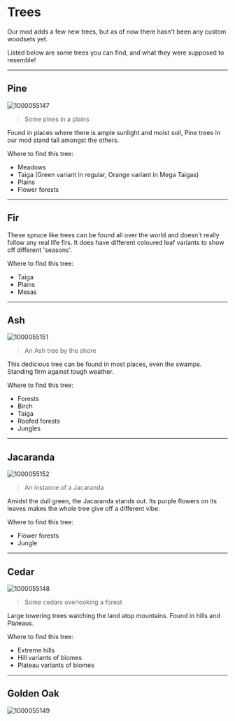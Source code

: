 # Trees

Our mod adds a few new trees, but as of 
now there hasn't been any custom woodsets yet.

Listed below are some trees you can find, and what they were supposed to resemble!

---

## Pine

![1000055147](https://github.com/1D10T1C-STUD10S/more-to-explore/assets/112738649/55c68e23-3aff-432d-96c7-00bb12c070c1)
> Some pines in a plains

Found in places where there is ample sunlight and moist soil, Pine trees in our mod stand tall amongst the others.

Where to find this tree:
- Meadows
- Taiga (Green variant in regular, Orange variant in Mega Taigas)
- Plains
- Flower forests

---

## Fir

These spruce like trees can be found all over the world and doesn't really follow any real life firs. It does have different coloured leaf variants to show off different 'seasons'.

Where to find this tree:
- Taiga
- Plains
- Mesas

---

## Ash

![1000055151](https://github.com/1D10T1C-STUD10S/more-to-explore/assets/112738649/dde061fd-f55b-4d09-9c5c-39c4c59415e9)
> An Ash tree by the shore

This dedicious tree can be found in most places, even the swamps. Standing firm against tough weather.

Where to find this tree:
- Forests
- Birch
- Taiga
- Roofed forests
- Jungles

---

## Jacaranda

![1000055152](https://github.com/1D10T1C-STUD10S/more-to-explore/assets/112738649/481da083-3320-47a5-8165-3a2894734b5b)
> An instance of a Jacaranda

Amidst the dull green, the Jacaranda stands out. Its purple flowers on its leaves makes the whole tree give off a different vibe.

Where to find this tree:
- Flower forests
- Jungle

---

## Cedar

![1000055148](https://github.com/1D10T1C-STUD10S/more-to-explore/assets/112738649/d6a081de-61dd-4e7b-9c07-7f9bb2b4cd64)
> Some cedars overlooking a forest

Large towering trees watching the land atop mountains. Found in hills and Plateaus.

Where to find this tree:
- Extreme hills
- Hill variants of biomes
- Plateau variants of biomes

---

## Golden Oak

![1000055149](https://github.com/1D10T1C-STUD10S/more-to-explore/assets/112738649/8c8b13d4-6484-4042-abba-46837e0d69fa)
